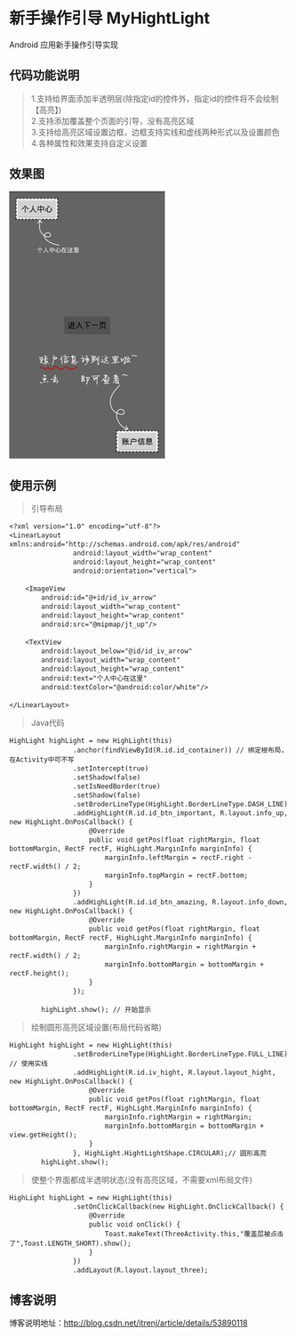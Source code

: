 # 新手操作引导 MyHightLight
Android 应用新手操作引导实现

## 代码功能说明
> 1.支持给界面添加半透明层(除指定id的控件外，指定id的控件将不会绘制【高亮】)  
> 2.支持添加覆盖整个页面的引导，没有高亮区域  
> 3.支持给高亮区域设置边框，边框支持实线和虚线两种形式以及设置颜色  
> 4.各种属性和效果支持自定义设置

## 效果图
![操作引导效果图](https://raw.githubusercontent.com/itrenjunhua/MyHightLight/master/heightlight.gif)

## 使用示例
> 引导布局

    <?xml version="1.0" encoding="utf-8"?>
    <LinearLayout xmlns:android="http://schemas.android.com/apk/res/android"
                    android:layout_width="wrap_content"
                    android:layout_height="wrap_content"
                    android:orientation="vertical">
    
        <ImageView
            android:id="@+id/id_iv_arrow"
            android:layout_width="wrap_content"
            android:layout_height="wrap_content"
            android:src="@mipmap/jt_up"/>

        <TextView
            android:layout_below="@id/id_iv_arrow"
            android:layout_width="wrap_content"
            android:layout_height="wrap_content"
            android:text="个人中心在这里"
            android:textColor="@android:color/white"/>
    
    </LinearLayout>
> Java代码

    HighLight highLight = new HighLight(this)
                    .anchor(findViewById(R.id.id_container)) // 绑定根布局，在Activity中可不写
                    .setIntercept(true) 
                    .setShadow(false)
                    .setIsNeedBorder(true)
                    .setShadow(false)
                    .setBroderLineType(HighLight.BorderLineType.DASH_LINE)
                    .addHighLight(R.id.id_btn_important, R.layout.info_up, new HighLight.OnPosCallback() {
                        @Override
                        public void getPos(float rightMargin, float bottomMargin, RectF rectF, HighLight.MarginInfo marginInfo) {
                            marginInfo.leftMargin = rectF.right - rectF.width() / 2;
                            marginInfo.topMargin = rectF.bottom;
                        }
                    })
                    .addHighLight(R.id.id_btn_amazing, R.layout.info_down, new HighLight.OnPosCallback() {
                        @Override
                        public void getPos(float rightMargin, float bottomMargin, RectF rectF, HighLight.MarginInfo marginInfo) {
                            marginInfo.rightMargin = rightMargin + rectF.width() / 2;
                            marginInfo.bottomMargin = bottomMargin + rectF.height();
                        }
                    });
    
            highLight.show(); // 开始显示

> 绘制圆形高亮区域设置(布局代码省略)

    HighLight highLight = new HighLight(this)
                    .setBroderLineType(HighLight.BorderLineType.FULL_LINE) // 使用实线
                    .addHighLight(R.id.iv_hight, R.layout.layout_hight, new HighLight.OnPosCallback() {
                        @Override
                        public void getPos(float rightMargin, float bottomMargin, RectF rectF, HighLight.MarginInfo marginInfo) {
                            marginInfo.rightMargin = rightMargin;
                            marginInfo.bottomMargin = bottomMargin + view.getHeight();
                        }
                    }, HighLight.HightLightShape.CIRCULAR);// 圆形高亮
            highLight.show();
            
> 使整个界面都成半透明状态(没有高亮区域，不需要xml布局文件)

    HighLight highLight = new HighLight(this)
                    .setOnClickCallback(new HighLight.OnClickCallback() {
                        @Override
                        public void onClick() {
                            Toast.makeText(ThreeActivity.this,"覆盖层被点击了",Toast.LENGTH_SHORT).show();
                        }
                    })
                    .addLayout(R.layout.layout_three);
## 博客说明
博客说明地址：<http://blog.csdn.net/itrenj/article/details/53890118>